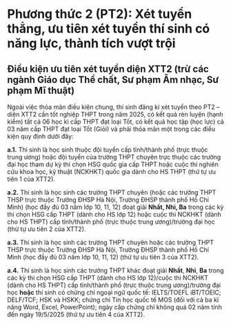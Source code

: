 # Phương thức 2 (PT2): Xét tuyển thẳng, ưu tiên xét tuyển thí sinh có năng lực, thành tích vượt trội

## Điều kiện ưu tiên xét tuyển diện XTT2 (trừ các ngành Giáo dục Thể chất, Sư phạm Âm nhạc, Sư phạm Mĩ thuật)

Ngoài việc thỏa mãn điều kiện chung, thí sinh đăng kí xét tuyển theo PT2 – diện XTT2 cần tốt nghiệp THPT trong năm 2025, có kết quả rèn luyện (hạnh kiểm) tất cả 06 học kì cấp THPT đạt loại Tốt, có kết quả học tập (học lực) cả 03 năm cấp THPT đạt loại Tốt (Giỏi) và phải thỏa mãn một trong các điều kiện quy định dưới đây:

**a.1.** Thí sinh là học sinh thuộc đội tuyển cấp tỉnh/thành phố (trực thuộc trung ương) hoặc đội tuyển của trường THPT chuyên trực thuộc các trường đại học tham dự kỳ thi chọn HSG quốc gia cấp THPT hoặc cuộc thi nghiên cứu khoa học, kỹ thuật (NCKHKT) quốc gia dành cho HS THPT (thứ tự ưu tiên 1 của XTT2).

**a.2.** Thí sinh là học sinh các trường THPT chuyên (hoặc các trường THPT THSP trực thuộc Trường ĐHSP Hà Nội, Trường ĐHSP thành phố Hồ Chí Minh) (học đầy đủ 03 năm lớp 10, 11, 12) đoạt giải **Nhất, Nhì, Ba** trong các kỳ thi chọn HSG cấp THPT (dành cho HS lớp 12) hoặc cuộc thi NCKHKT (dành cho HS THPT) cấp tỉnh/thành phố (trực thuộc trung ương)/trường đại học (thứ tự ưu tiên 2 của XTT2).

**a.3.** Thí sinh là học sinh các trường THPT chuyên hoặc các trường THPT THSP trực thuộc Trường ĐHSP Hà Nội, Trường ĐHSP thành phố Hồ Chí Minh (học đầy đủ 03 năm lớp 10, 11, 12) (thứ tự ưu tiên 3 của XTT2).

**a.4.** Thí sinh là học sinh các trường THPT khác đoạt giải **Nhất**, **Nhì**, **Ba** trong các kỳ thi chọn HSG cấp THPT (dành cho HS lớp 12)/cuộc thi NCKHKT (dành cho HS THPT) cấp tỉnh/thành phố (trực thuộc trung ương)/trường đại học **hoặc** thí sinh có chứng chỉ ngoại ngữ quốc tế: IELTS/TOEFL iBT/TOEIC; DELF/TCF; HSK và HSKK; chứng chỉ Tin học quốc tế MOS (đối với cả ba kĩ năng Word, Excel, PowerPoint); ngày cấp chứng chỉ không quá 02 năm tính đến ngày 19/5/2025 (thứ tự ưu tiên 4 của XTT2).
